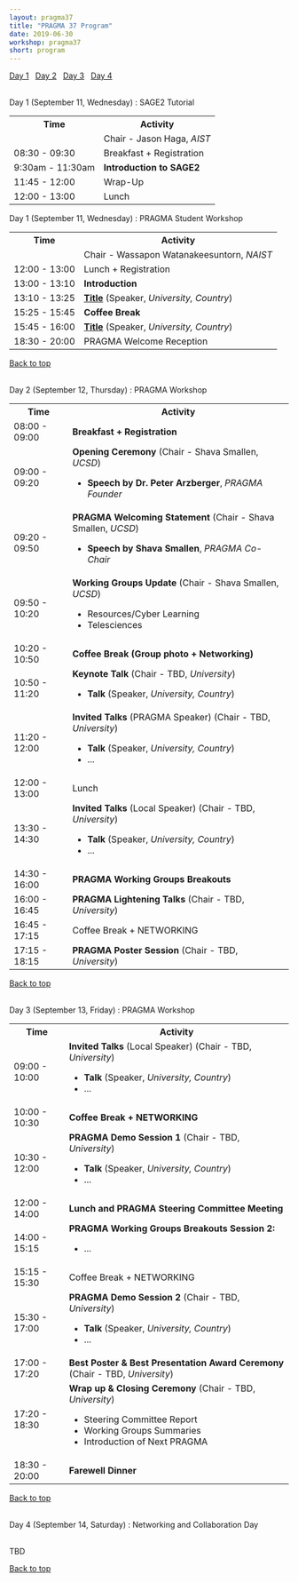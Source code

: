 ```yaml
---
layout: pragma37
title: "PRAGMA 37 Program"
date: 2019-06-30
workshop: pragma37
short: program
---
```


[Day 1](#day1)&nbsp;&nbsp; [Day 2](#day2)&nbsp;&nbsp;
[Day 3](#day3)&nbsp;&nbsp; [Day 4](#day4)

<br>
<div class="border37" id="day1">Day 1 (September 11, Wednesday) : SAGE2 Tutorial</div>
<table class="program37">
  <tr>
    <th>Time</th>
    <th>Activity</th>
  </tr>
  <tr>
    <td> </td>
    <td>Chair - Jason Haga, <i>AIST</i> </td>
  </tr>  
  <tr>
    <td>08:30 - 09:30</td>
    <td>Breakfast + Registration</td>
  </tr>
  <tr>
    <td>9:30am - 11:30am</td>
    <td><b>Introduction to SAGE2</b>
    </td>
  </tr>
  <tr>
    <td>11:45 - 12:00</td>
    <td>Wrap-Up</td>
  </tr>    
  <tr>
    <td>12:00 - 13:00</td>
    <td class="break">Lunch </td>
  </tr>
</table>

<div class="border37" id="day1">Day 1 (September 11, Wednesday) : PRAGMA Student Workshop</div>
<table class="program37">
  <tr>
    <th>Time</th>
    <th>Activity</th>
  </tr>
  <tr>
    <td> </td>
    <td>Chair - Wassapon Watanakeesuntorn, <i>NAIST</i> </td>
  </tr>  
  <tr>
    <td>12:00 - 13:00</td>
    <td class="break">Lunch + Registration</td>
  </tr>
   <tr>
    <td>13:00 - 13:10</td>
    <td><!-- <a href="https://github.com/pragmagrid/pragma-meetings/blob/master/pragma37/student-workshop/students-introduction.pdf">--><b>Introduction</b><!--</a>--></td>
  </tr>
   <tr>
    <td>13:10 - 13:25</td>
    <td><a href="https://github.com/pragmagrid/pragma-meetings/blob/master/pragma37/student-workshop/presentation-01.pdf"><b>Title</b></a> (Speaker, <i>University, Country</i>)</td>
  </tr>  
  <tr>
    <td>15:25 - 15:45</td>
    <td class="break"><b>Coffee Break</b></td>
  </tr>
   <tr>
    <td>15:45 - 16:00</td>
    <td><a href="https://github.com/pragmagrid/pragma-meetings/blob/master/pragma37/student-workshop/presentation-01.pdf"><b>Title</b></a> (Speaker, <i>University, Country</i>)</td>
  </tr>  
  <tr>
    <td>18:30 - 20:00</td>
     <td class="break">PRAGMA Welcome Reception</td>
  </tr>
</table>

[Back to top](/pragma37-program)

<br>

<div class="border37" id="day2">Day 2 (September 12, Thursday) : PRAGMA Workshop</div>

<table class="program37">
  <tr>
    <th>Time</th>
    <th>Activity</th>
  </tr>
  <tr>
    <td>08:00 - 09:00</td>
    <td><b>Breakfast + Registration</b></td>
  </tr>
  <tr>
    <td>09:00 - 09:20</td>
    <td><b>Opening Ceremony</b> (Chair - Shava Smallen, <i>UCSD</i>)<br>
      <ul>        
        <li><!--<a href="https://github.com/pragmagrid/pragma-meetings/blob/master/pragma37/12/opening-ceremony.pdf">--><b>Speech by Dr. Peter Arzberger</b><!--</a>-->, <i>PRAGMA Founder</i></li>
      </ul>
    </td>
  </tr>
  <tr>
    <td>09:20 - 09:50</td>
    <td><b>PRAGMA Welcoming Statement</b>  (Chair - Shava Smallen, <i>UCSD</i>)<br>
      <ul>        
        <li><!--<a href="https://github.com/pragmagrid/pragma-meetings/blob/master/pragma37/12/pragma37-updates.pdf">--><b>Speech by Shava Smallen</b><!--</a>-->, <i>PRAGMA Co-Chair</i></li>
      </ul>
    </td>
  </tr>
  <tr>
    <td>09:50 - 10:20</td>
    <td><b>Working Groups Update </b>  (Chair - Shava Smallen, <i>UCSD</i>)<br>
      <ul>
        <li><!--<a href="https://github.com/pragmagrid/pragma-meetings/blob/master/pragma37/12/wg-resources-update.pdf">-->Resources/Cyber Learning<!--</a>--></li> 
        <li><!--<a href="https://github.com/pragmagrid/pragma-meetings/blob/master/pragma37/12/wg-tele-update.pdf">-->Telesciences<!--</a>--></li> 
      </ul>
    </td>
  </tr>  
  <tr>
    <td>10:20 - 10:50</td>
    <td class="break"><b>Coffee Break (Group photo + Networking)</b></td>
  </tr>
  <tr>
    <td>10:50 - 11:20</td>
    <td><b>Keynote Talk</b> (Chair - TBD, <i>University</i>)<br>
      <ul>
        <li><!--<a href="https://github.com/pragmagrid/pragma-meetings/blob/master/pragma37/12/keynote.pdf">--><b>Talk</b><!--</a>--> (Speaker, <i>University, Country</i>)   </li> 
      </ul>
    </td>
  </tr>
  <tr>
    <td>11:20 - 12:00</td>
    <td><b>Invited Talks</b> (PRAGMA Speaker) (Chair - TBD, <i>University</i>) <br>
      <ul>
        <li><!--<a href="https://github.com/pragmagrid/pragma-meetings/blob/master/pragma37/12/invited-talk1.pdf">--><b>Talk</b><!--</a>--> (Speaker, <i>University, Country</i>) </li> 
        <li>...</li>
      </ul>
    </td>
  </tr>  
  <tr>
    <td>12:00 - 13:00</td>
     <td class="break">Lunch </td>
  </tr>
  <tr>
    <td>13:30 - 14:30</td>
    <td><b>Invited Talks</b> (Local Speaker) (Chair - TBD, <i>University</i>)<br>
      <ul>
        <li><!--<a href="https://github.com/pragmagrid/pragma-meetings/blob/master/pragma37/12/invited-talk1.pdf">--><b>Talk</b><!--</a>--> (Speaker, <i>University, Country</i>) </li> 
        <li>...</li>
      </ul>      
    </td>
  </tr>
  <tr>
    <td>14:30 - 16:00</td>
    <td><b>PRAGMA Working Groups Breakouts</b> <br>
    </td>
  </tr>
  <tr>
    <td>16:00 - 16:45</td>
    <td><!--<a href="https://github.com/pragmagrid/pragma-meetings/blob/master/pragma37/25/lightning-talks.pdf">--><b>PRAGMA Lightening Talks</b><!--</a>--> (Chair - TBD, <i>University</i>)</td>
  </tr>  
  <tr>
    <td>16:45 - 17:15</td>
    <td class="break">Coffee Break  + NETWORKING </td>
  </tr>
    <tr>
    <td>17:15 - 18:15</td>
    <td><b>PRAGMA Poster Session</b> (Chair - TBD, <i>University</i>)<br>
         <!--See available posters in this <a href="https://github.com/pragmagrid/pragma-meetings/tree/master/pragma37/posters">repository</a>-->
	</td>  
  </tr>
</table>

[Back to top](/pragma37-program)

<br>

<div class="border37" id="day3">Day 3 (September 13, Friday) : PRAGMA Workshop</div>

<table class="program37">
  <tr>
    <th>Time</th>
    <th>Activity</th>
  </tr>
  <tr>
    <td>09:00 - 10:00</td>
    <td><b>Invited Talks</b> (Local Speaker) (Chair - TBD, <i>University</i>)<br>
      <ul>
        <li><!--<a href="https://github.com/pragmagrid/pragma-meetings/blob/master/pragma37/12/invited-talk1.pdf">--><b>Talk</b><!--</a>--> (Speaker, <i>University, Country</i>) </li> 
        <li>...</li>
      </ul>      
    </td>
  </tr>
  <tr>
    <td>10:00 - 10:30</td>
    <td class="break"><b>Coffee Break + NETWORKING</b></td>
  </tr>
  <tr>
    <td>10:30 - 12:00</td>
    <td><b>PRAGMA Demo Session 1</b> (Chair - TBD, <i>University</i>) 
      <ul>
        <li><!--<a href="https://github.com/pragmagrid/pragma-meetings/blob/master/pragma37/12/demo-talk1.pdf">--><b>Talk</b><!--</a>--> (Speaker, <i>University, Country</i>) </li> 
        <li>...</li>
      </ul>      
    </td>
  </tr>
  <tr>
    <td>12:00 - 14:00</td>
    <td><b>Lunch and PRAGMA Steering Committee Meeting</b></td>
  </tr>
  <tr>
    <td>14:00 - 15:15</td>
    <td><b>PRAGMA Working Groups Breakouts Session 2: </b> <br>
      <ul>
      <li>...</li>
      </ul>
    </td>
  </tr> 
  <tr>
    <td>15:15 - 15:30</td>
    <td class="break">Coffee Break  + NETWORKING </td>
  </tr>
  <tr>
    <td>15:30 - 17:00</td>
    <td><b>PRAGMA Demo Session 2</b> (Chair - TBD, <i>University</i>) 
      <ul>
        <li><!--<a href="https://github.com/pragmagrid/pragma-meetings/blob/master/pragma37/12/demo-talk1.pdf">--><b>Talk</b><!--</a>--> (Speaker, <i>University, Country</i>) </li> 
        <li>...</li>
      </ul>      
      </ul>      
    </td>
  </tr> 
  <tr>
    <td>17:00 - 17:20</td>
    <td><!--<a href="https://github.com/pragmagrid/pragma-meetings/blob/master/pragma37/26/student-awards.pdf">--><b>Best Poster & Best Presentation Award Ceremony</b><!--</a>--> (Chair - TBD, <i>University</i>)</td>
  </tr>
  <tr>
    <td>17:20 - 18:30</td>
    <td><b>Wrap up & Closing Ceremony</b> (Chair - TBD, <i>University</i>)<br>
      <ul>
        <li><!--<a href="https://github.com/pragmagrid/pragma-meetings/blob/master/pragma37/13/sc-meeting.pdf">-->Steering Committee Report<!--</a>--> </li> 
        <li>Working Groups Summaries 
		</li> 
        <li><!--<a href="https://github.com/pragmagrid/pragma-meetings/blob/master/pragma37/13/next_pragma.pdf">-->Introduction of Next PRAGMA<!--</a>--> </li>
      </ul>
    </td>
  </tr>
  <tr>
    <td>18:30 - 20:00</td>
    <td class="break"><b>Farewell Dinner</b></td>
  </tr>
</table>

[Back to top](/pragma37-program)

<br>

<div class="border37" id="day4">Day 4 (September 14, Saturday) : Networking and Collaboration Day  </div><br>

TBD

[Back to top](/pragma37-program)

<br>

